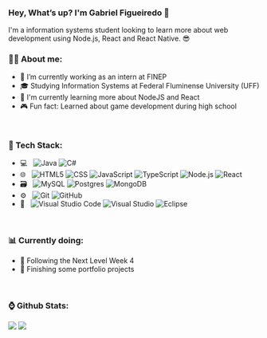 ### Hey, What’s up? I'm Gabriel Figueiredo 👋

I'm a information systems student looking to learn more about web development using Node.js, React and React Native. 😎

<h3> 👨🏻‍ About me: </h3>

- 💼 I’m currently working as an intern at FINEP
- 🎓 Studying Information Systems at Federal Fluminense University (UFF)
- 📖 I'm currently learning more about NodeJS and React
- 🎮 Fun fact: Learned about game development during high school

</br>
<h3> 📝 Tech Stack: </h3>

- 💻 &nbsp;
  ![Java](https://img.shields.io/badge/-Java-333333?style=flat&logo=Java&logoColor=007396)
  ![C#](https://img.shields.io/badge/-C%23-333333?style=flat&logo=c-sharp&logoColor=007ACC)
- 🌐 &nbsp;
  ![HTML5](https://img.shields.io/badge/-HTML5-333333?style=flat&logo=HTML5)
  ![CSS](https://img.shields.io/badge/-CSS-333333?style=flat&logo=CSS3&logoColor=1572B6)
  ![JavaScript](https://img.shields.io/badge/-JavaScript-333333?style=flat&logo=javascript)
  ![TypeScript](https://img.shields.io/badge/-TypeScript-333333?style=flat&logo=typescript)
  ![Node.js](https://img.shields.io/badge/-Node.js-333333?style=flat&logo=node.js)
  ![React](https://img.shields.io/badge/-React-333333?style=flat&logo=react)
- 🗃 &nbsp;
  ![MySQL](https://img.shields.io/badge/-MySQL-333333?style=flat&logo=mysql)
  ![Postgres](https://img.shields.io/badge/-PostgreSQL-333333?style=flat&logo=postgresql)
  ![MongoDB](https://img.shields.io/badge/-MongoDB-333333?style=flat&logo=mongodb)
- ⚙️ &nbsp;
  ![Git](https://img.shields.io/badge/-Git-333333?style=flat&logo=git)
  ![GitHub](https://img.shields.io/badge/-GitHub-333333?style=flat&logo=github)
- 🔧 &nbsp;
  ![Visual Studio Code](https://img.shields.io/badge/-Visual%20Studio%20Code-333333?style=flat&logo=visual-studio-code&logoColor=007ACC)
  ![Visual Studio](https://img.shields.io/badge/-Visual%20Studio-333333?style=flat&logo=visual-studio&logoColor=814cb5)
  ![Eclipse](https://img.shields.io/badge/-Eclipse-333333?style=flat&logo=eclipse-ide&logoColor=2C2255)

</br>
<h3> 📊 Currently doing: </h3>

- 🚀 Following the Next Level Week 4
- 📂 Finishing some portfolio projects

</br>
<h3> ⌚ Github Stats: </h3>
<img src="https://github-readme-stats.anuraghazra1.vercel.app/api/?username=gabrielfvieira&layout=compact&theme=dracula&show_icons=true" />
<img src="https://github-readme-stats.anuraghazra1.vercel.app/api/top-langs/?username=gabrielfvieira&layout=compact&theme=dracula&hide=shaderlab" />
